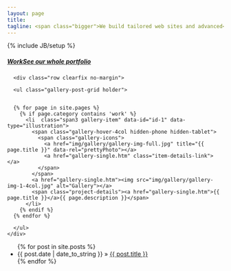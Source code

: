 ```yaml
---
layout: page
title:
tagline: <span class="bigger">We build tailored web sites and advanced</span> <br /> <span class="smaller">web applications using Drupal</span>
---
```

{% include JB/setup %}

<div class="row gallery-row"><!-- Begin Work Row -->

  <div class="span12">
    <h5 class="title-bg"><a class="primary" href="#work">Work</a><a class="secondary hidden-phone" href="portfolio">See our whole portfolio</a></h5>

  <!-- Work Thumbnails
  ================================================== -->
      <div class="row clearfix no-margin">

      <ul class="gallery-post-grid holder">


      {% for page in site.pages %}
        {% if page.category contains 'work' %}
          <li  class="span3 gallery-item" data-id="id-1" data-type="illustration">
            <span class="gallery-hover-4col hidden-phone hidden-tablet">
              <span class="gallery-icons">
                <a href="img/gallery/gallery-img-full.jpg" title="{{ page.title }}" data-rel="prettyPhoto"></a>
                <a href="gallery-single.htm" class="item-details-link"></a>
              </span>
            </span>
            <a href="gallery-single.htm"><img src="img/gallery/gallery-img-1-4col.jpg" alt="Gallery"></a>
            <span class="project-details"><a href="gallery-single.htm">{{ page.title }}</a>{{ page.description }}</span>
          </li>
        {% endif %}
      {% endfor %}

      </ul>
    </div>
  </div>

</div><!-- End Gallery Row -->

<ul class="posts">
  {% for post in site.posts %}
    <li><span>{{ post.date | date_to_string }}</span> &raquo; <a href="{{ BASE_PATH }}{{ post.url }}">{{ post.title }}</a></li>
  {% endfor %}
</ul>
